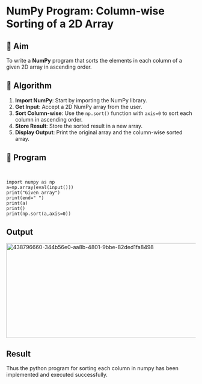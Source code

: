 # NumPy Program: Column-wise Sorting of a 2D Array

## 🎯 Aim
To write a **NumPy** program that sorts the elements in each column of a given 2D array in ascending order.

## 🧠 Algorithm

1. **Import NumPy**: Start by importing the NumPy library.
2. **Get Input**: Accept a 2D NumPy array from the user.
3. **Sort Column-wise**: Use the `np.sort()` function with `axis=0` to sort each column in ascending order.
4. **Store Result**: Store the sorted result in a new array.
5. **Display Output**: Print the original array and the column-wise sorted array.

## 🧾 Program
```


import numpy as np 
a=np.array(eval(input())) 
print("Given array") 
print(end=" ") 
print(a) 
print() 
print(np.sort(a,axis=0))
```

## Output
<img width="602" height="252" alt="438796660-344b56e0-aa8b-4801-9bbe-82ded1fa8498" src="https://github.com/user-attachments/assets/5e688c6b-220f-43d7-ba30-251898710183" />

## Result
Thus the python program for sorting each column in numpy has been implemented and executed successfully.

